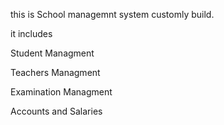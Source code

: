 this is School managemnt system customly build. 

it includes 

Student Managment 

Teachers Managment

Examination Managment

Accounts and Salaries

